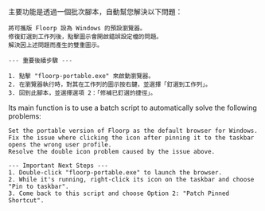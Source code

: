 主要功能是透過一個批次腳本，自動幫您解決以下問題：

    將可攜版 Floorp 設為 Windows 的預設瀏覽器。
    修復釘選到工作列後，點擊圖示會開啟錯誤設定檔的問題。
    解決因上述問題而產生的雙重圖示。

    --- 重要後續步驟 ---

    1. 點擊 "floorp-portable.exe" 來啟動瀏覽器。
    2. 在瀏覽器執行時，對其在工作列的圖示按右鍵，並選擇「釘選到工作列」。
    3. 回到此腳本，並選擇選項 2：「修補已釘選的捷徑」。

Its main function is to use a batch script to automatically solve the following problems:

    Set the portable version of Floorp as the default browser for Windows.
    Fix the issue where clicking the icon after pinning it to the taskbar opens the wrong user profile.
    Resolve the double icon problem caused by the issue above.

    --- Important Next Steps ---
    1. Double-click "floorp-portable.exe" to launch the browser.
    2. While it's running, right-click its icon on the taskbar and choose "Pin to taskbar".
    3. Come back to this script and choose Option 2: "Patch Pinned Shortcut".
